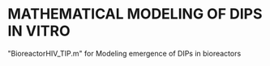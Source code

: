 # MATHEMATICAL MODELING OF DIPS IN VITRO


"BioreactorHIV_TIP.m" for Modeling emergence of DIPs in bioreactors
